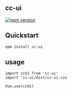 ## cc-ui
[![npm version](https://badge.fury.io/js/%40zrindwang%2Fcc-ui.svg)](https://badge.fury.io/js/%40zrindwang%2Fcc-ui)
## Quickstart
```bash
npm install cc-ui
```


## usage
```
import ccUi from 'cc-ui'
import 'cc-ui/dist/cc-ui.css

Vue.use(ccUi)
```
